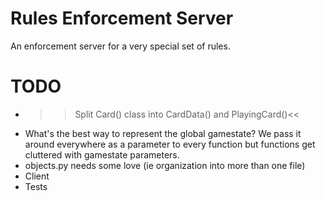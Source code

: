Rules Enforcement Server
====

An enforcement server for a very special set of rules.

TODO
====

* >>Split Card() class into CardData() and PlayingCard()<<
* What's the best way to represent the global gamestate?  We pass it around everywhere as a parameter to every function but functions get cluttered with gamestate parameters.
* objects.py needs some love (ie organization into more than one file)
* Client
* Tests